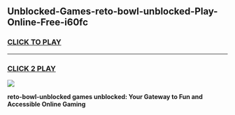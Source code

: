 
## Unblocked-Games-reto-bowl-unblocked-Play-Online-Free-i60fc
<h3>
<a href="https://premium76.site?title=reto-bowl-unblocked&ref=26A">CLICK TO PLAY</a></h3>
<hr>

<h3>
<a href="https://premium76.site?title=reto-bowl-unblocked&ref=26A">CLICK 2 PLAY</a>
  
</h3>

<a href="https://premium76.site?title=reto-bowl-unblocked&ref=26A"><img src="https://clearcache.store/games.png"></a>


**reto-bowl-unblocked games unblocked: Your Gateway to Fun and Accessible Online Gaming**
